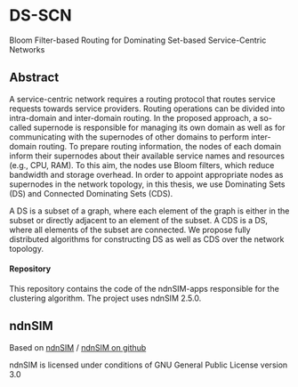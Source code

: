 # DS-SCN

Bloom Filter-based Routing for Dominating Set-based Service-Centric Networks


## Abstract

A service-centric network requires a routing protocol that routes service requests
towards service providers. Routing operations can be divided into intra-domain and
inter-domain routing. In the proposed approach, a so-called supernode is responsible
for managing its own domain as well as for communicating with the supernodes of
other domains to perform inter-domain routing. To prepare routing information, the
nodes of each domain inform their supernodes about their available service names
and resources (e.g., CPU, RAM). To this aim, the nodes use Bloom filters, which
reduce bandwidth and storage overhead. In order to appoint appropriate nodes as
supernodes in the network topology, in this thesis, we use Dominating Sets (DS) and
Connected Dominating Sets (CDS).

A DS is a subset of a graph, where each element of the graph is either in the subset
or directly adjacent to an element of the subset. A CDS is a DS, where all elements of
the subset are connected. We propose fully distributed algorithms for constructing
DS as well as CDS over the network topology.

#### Repository

This repository contains the code of the ndnSIM-apps responsible for the clustering algorithm. The project uses ndnSIM 2.5.0.

## ndnSIM

Based on [ndnSIM](http://ndnsim.net/current/index.html) / [ndnSIM on github](https://github.com/named-data-ndnSIM/ndnSIM)

ndnSIM is licensed under conditions of GNU General Public License version 3.0
